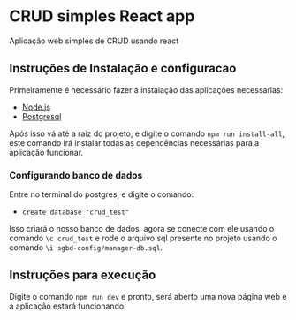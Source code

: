 # CRUD simples React app

Aplicação web simples de CRUD usando react

## Instruções de Instalação e configuracao

Primeiramente é necessário fazer a instalação das aplicações necessarias:

* [Node.js](https://nodejs.org/en/)
* [Postgresql](https://www.postgresql.org/download/)

Após isso vá até a raiz do projeto, e digite o comando ```npm run install-all```, este comando
irá instalar todas as dependências necessárias para a aplicação funcionar.

### Configurando banco de dados

Entre no terminal do postgres, e digite o comando:

- ```create database "crud_test"```

Isso criará o nosso banco de dados, agora se conecte com ele usando o comando ```\c crud_test``` e rode
o arquivo sql presente no projeto usando o comando ```\i sgbd-config/manager-db.sql```.

## Instruções para execução

Digite o comando ```npm run dev``` e pronto, será aberto uma nova página web e a aplicação estará funcionando.